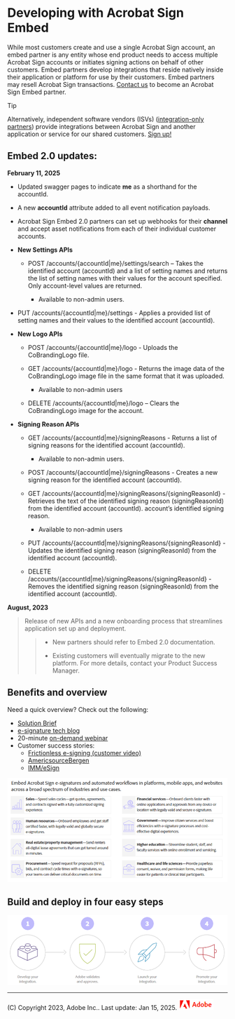 
# Developing with Acrobat Sign Embed

While most customers create and use a
single Acrobat Sign account, an embed partner is any entity whose end product
needs to access multiple Acrobat Sign accounts or initiates signing actions on
behalf of other customers. Embed partners develop integrations that reside
natively inside their application or platform for use by their customers.
Embed partners may resell Acrobat Sign transactions. [Contact
us](mailto:signembed%40adobe.com) to become an Acrobat Sign Embed partner. 

<InlineAlert slots="header, text" />

Tip

Alternatively, independent software vendors (ISVs) ([integration-only
partners](https://exchange.adobe.com/apps/browse/ec?product=SIGN&sort=MOST_RECENT))
provide integrations between Acrobat Sign and another application or service
for our shared customers. [Sign
up!](https://partners.adobe.com/exchangeprogram/documentcloud/prereg.html)

## Embed 2.0 updates:

**February 11, 2025**

 *   Updated swagger pages to indicate **me** as a shorthand for the accountId.
     
 *   A new **accountId** attribute added to all event notification payloads.
     
 *   Acrobat Sign Embed 2.0 partners can set up webhooks for their **channel** and accept asset notifications from each of their individual customer accounts.
     
 *   **New Settings APIs**
     
     *   POST /accounts/{accountId|me}/settings/search – Takes the identified account (accountId) and a list of setting names and returns the list of setting names with their values for the account specified. Only account-level values are returned.
         
         *   Available to non-admin users.
             
 *   PUT /accounts/{accountId|me}/settings - Applies a provided list of setting names and their values to the identified account (accountId).
     
 *   **New Logo APIs**
     
     *   POST /accounts/{accountId|me}/logo - Uploads the CoBrandingLogo file.
         
     *   GET /accounts/{accountId|me}/logo - Returns the image data of the CoBrandingLogo image file in the same format that it was uploaded.
         
         *   Available to non-admin users
             
     *   DELETE /accounts/{accountId|me}/logo – Clears the CoBrandingLogo image for the account.
         
 *   **Signing Reason APIs**
     
     *   GET /accounts/{accountId|me}/signingReasons - Returns a list of signing reasons for the identified account (accountId).
         
         *   Available to non-admin users.
             
     *   POST /accounts/{accountId|me}/signingReasons - Creates a new signing reason for the identified account (accountId).
         
     *   GET /accounts/{accountId|me}/signingReasons/{signingReasonId} - Retrieves the text of the identified signing reason (signingReasonId) from the identified account (accountId). account’s identified signing reason.
         
         *   Available to non-admin users
             
     *   PUT /accounts/{accountId|me}/signingReasons/{signingReasonId} - Updates the identified signing reason (signingReasonId) from the identified account (accountId).
         
     *   DELETE /accounts/{accountId|me}/signingReasons/{signingReasonId} - Removes the identified signing reason (signingReasonId) from the identified account (accountId).
         

**August, 2023**

> Release of new APIs and a new onboarding process that streamlines application set up and deployment.
> 
> > *   New partners should refer to Embed 2.0 documentation.
> >     
> > *   Existing customers will eventually migrate to the new platform. For more details, contact your Product Success Manager.
> >

## Benefits and overview

Need a quick overview? Check out the following:

  * [Solution Brief](solutionbrief.pdf)
  * [e-signature tech blog](https://blog.adobe.com/en/publish/2022/10/11/6-reasons-embed-e-signature-workflows-into-your-software-applications-mobile-apps-websites)
  * 20-minute [on-demand webinar](https://event.on24.com/wcc/r/3966769/432EB50523B5DF5B3DF83EAE744CE3C6)
  * Customer success stories:
    * [Frictionless e-signing (customer video)](https://www.youtube.com/watch?v=3Y0mT5BO3bw&t=20s)
    * [AmericsourceBergen](https://business.adobe.com/customer-success-stories/lash-group-case-study.html)
    * [IMM/eSign](https://business.adobe.com/customer-success-stories/imm-case-study.html)

![_images/solutionbrief.png](_images/solutionbrief.png) 

## Build and deploy in four easy steps
 ![_images/foursteps.png](_images/foursteps.png)

* * *

(C) Copyright 2023, Adobe Inc..  Last update: Jan 15, 2025.
![](../_static/adobelogo.png)

